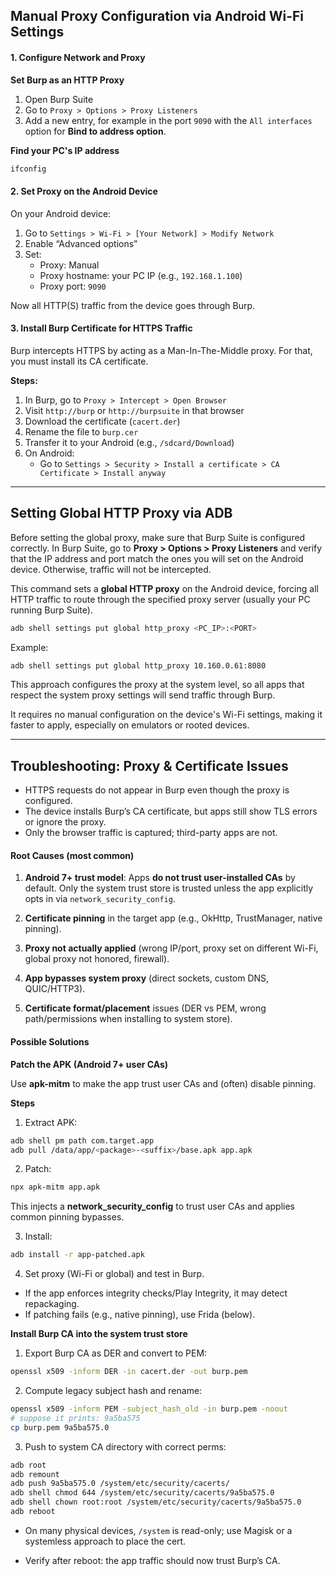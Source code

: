 
## Manual Proxy Configuration via Android Wi-Fi Settings
####  1. Configure Network and Proxy

**Set Burp as an HTTP Proxy**

1. Open Burp Suite
2. Go to `Proxy > Options > Proxy Listeners`
3. Add a new entry, for example in the port `9090` with the `All interfaces` option for **Bind to address option**.

**Find your PC's IP address**
```bash
ifconfig
```

#### 2. Set Proxy on the Android Device

On your Android device:

1. Go to `Settings > Wi-Fi > [Your Network] > Modify Network`
2. Enable “Advanced options”
3. Set:
    - Proxy: Manual
    - Proxy hostname: your PC IP (e.g., `192.168.1.100`)
    - Proxy port: `9090`

Now all HTTP(S) traffic from the device goes through Burp.
 

#### 3. Install Burp Certificate for HTTPS Traffic

Burp intercepts HTTPS by acting as a Man-In-The-Middle proxy. For that, you must install its CA certificate.

**Steps:**

1. In Burp, go to `Proxy > Intercept > Open Browser`
2. Visit `http://burp` or `http://burpsuite` in that browser
3. Download the certificate (`cacert.der`)
4. Rename the file to `burp.cer`
5. Transfer it to your Android (e.g., `/sdcard/Download`)
6. On Android:
    - Go to `Settings > Security > Install a certificate > CA Certificate > Install anyway`


---


## Setting Global HTTP Proxy via ADB
Before setting the global proxy, make sure that Burp Suite is configured correctly. In Burp Suite, go to **Proxy > Options > Proxy Listeners** and verify that the IP address and port match the ones you will set on the Android device. Otherwise, traffic will not be intercepted.

This command sets a **global HTTP proxy** on the Android device, forcing all HTTP traffic to route through the specified proxy server (usually your PC running Burp Suite).

```bash
adb shell settings put global http_proxy <PC_IP>:<PORT>
```

Example:
```bash
adb shell settings put global http_proxy 10.160.0.61:8080
```

This approach configures the proxy at the system level, so all apps that respect the system proxy settings will send traffic through Burp.

It requires no manual configuration on the device's Wi-Fi settings, making it faster to apply, especially on emulators or rooted devices.


---

## Troubleshooting: Proxy & Certificate Issues 



- HTTPS requests do not appear in Burp even though the proxy is configured.
- The device installs Burp’s CA certificate, but apps still show TLS errors or ignore the proxy.
- Only the browser traffic is captured; third-party apps are not.



#### Root Causes (most common)

1. **Android 7+ trust model**: Apps **do not trust user-installed CAs** by default. Only the system trust store is trusted unless the app explicitly opts in via `network_security_config`.
    
2. **Certificate pinning** in the target app (e.g., OkHttp, TrustManager, native pinning).
    
3. **Proxy not actually applied** (wrong IP/port, proxy set on different Wi-Fi, global proxy not honored, firewall).
    
4. **App bypasses system proxy** (direct sockets, custom DNS, QUIC/HTTP3).
    
5. **Certificate format/placement** issues (DER vs PEM, wrong path/permissions when installing to system store).


#### Possible Solutions

**Patch the APK (Android 7+ user CAs)**

Use **apk-mitm** to make the app trust user CAs and (often) disable pinning.

**Steps**

1. Extract APK:
```bash
adb shell pm path com.target.app
adb pull /data/app/<package>-<suffix>/base.apk app.apk
```

2. Patch:
```bash
npx apk-mitm app.apk
```

This injects a **network_security_config** to trust user CAs and applies common pinning bypasses.

3. Install:
```bash
adb install -r app-patched.apk
```

4. Set proxy (Wi-Fi or global) and test in Burp.

- If the app enforces integrity checks/Play Integrity, it may detect repackaging.
- If patching fails (e.g., native pinning), use Frida (below).



**Install Burp CA into the system trust store**

1. Export Burp CA as DER and convert to PEM:

```bash
openssl x509 -inform DER -in cacert.der -out burp.pem
```

2. Compute legacy subject hash and rename:

```bash
openssl x509 -inform PEM -subject_hash_old -in burp.pem -noout
# suppose it prints: 9a5ba575
cp burp.pem 9a5ba575.0
```

3. Push to system CA directory with correct perms:
```bash
adb root
adb remount
adb push 9a5ba575.0 /system/etc/security/cacerts/
adb shell chmod 644 /system/etc/security/cacerts/9a5ba575.0
adb shell chown root:root /system/etc/security/cacerts/9a5ba575.0
adb reboot
```

- On many physical devices, `/system` is read-only; use Magisk or a systemless approach to place the cert.

- Verify after reboot: the app traffic should now trust Burp’s CA.